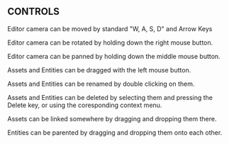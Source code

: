 ## CONTROLS

Editor camera can be moved by standard "W, A, S, D" and Arrow Keys

Editor camera can be rotated by holding down the right mouse button.

Editor camera can be panned by holding down the middle mouse button.

Assets and Entities can be dragged with the left mouse button.

Assets and Entities can be renamed by double clicking on them.

Assets and Entities can be deleted by selecting them and pressing the Delete key, or using the coresponding context menu.

Assets can be linked somewhere by dragging and dropping them there.

Entities can be parented by dragging and dropping them onto each other.